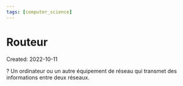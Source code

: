 ```yaml
---
tags: [computer_science] 
---
```

# Routeur
Created: 2022-10-11

?
Un ordinateur ou un autre équipement de réseau qui transmet des informations entre deux réseaux.
<!--SR:!2022-10-14,3,250-->